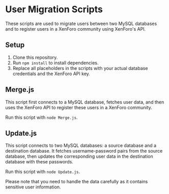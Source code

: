 # User Migration Scripts

These scripts are used to migrate users between two MySQL databases and to register users in a XenForo community using XenForo's API.

## Setup

1. Clone this repository.
2. Run `npm install` to install dependencies.
3. Replace all placeholders in the scripts with your actual database credentials and the XenForo API key.

## Merge.js

This script first connects to a MySQL database, fetches user data, and then uses the XenForo API to register these users in a XenForo community.

Run this script with `node Merge.js`.

## Update.js

This script connects to two MySQL databases: a source database and a destination database. It fetches username-password pairs from the source database, then updates the corresponding user data in the destination database with these passwords.

Run this script with `node Update.js`.

Please note that you need to handle the data carefully as it contains sensitive user information.
